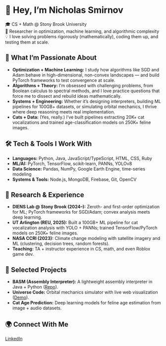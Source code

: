 # 👋 Hey, I’m Nicholas Smirnov  

🎓 CS + Math @ Stony Brook University  
🔬 Researcher in optimization, machine learning, and algorithmic complexity  
💡 I love solving problems rigorously (mathematically), coding them up, and testing them at scale.  

## 🚀 What I’m Passionate About  
- **Optimization + Machine Learning:** I study how algorithms like SGD and Adam behave in high-dimensional, non-convex landscapes — and build PyTorch frameworks to test convergence at scale.  
- **Algorithms + Theory:** I’m obsessed with challenging problems, from Boolean calculus to spectral methods, and I love practice questions that force me to dissect and rebuild ideas mathematically.  
- **Systems + Engineering:** Whether it’s designing interpreters, building ML pipelines for 100GB+ datasets, or simulating orbital mechanics, I thrive where deep reasoning meets real implementation.  
- **Cats + Data:** (Yes, really.) I’ve built pipelines extracting 20K+ cat vocalizations and trained age-classification models on 250K+ feline images.  

## 🛠️ Tech & Tools I Work With  

- **Languages:** Python, Java, JavaScript/TypeScript, HTML, CSS, Ruby  
- **ML/AI:** PyTorch, TensorFlow, scikit-learn, PANNs, YOLOv8  
-  **Data Science:** Pandas, NumPy, Google Earth Engine, time-series modeling  
- **Systems & Tools:** Node.js, MongoDB, Firebase, Git, OpenCV  

## 🔬 Research & Experience  
- **DIENS Lab @ Stony Brook (2024–):** Zeroth- and first-order optimization for ML; PyTorch frameworks for SGD/Adam; convex analysis meets deep learning.  
- **UT Arlington (REU, 2025):** Built a 100GB+ ML pipeline for cat vocalization analysis with YOLO + PANNs; trained TensorFlow/PyTorch models on 250K+ feline images.  
- **NASA CCRI (2023):** Climate change modeling with satellite imagery and ML (clustering, decision trees, random forests).  
- **Teaching:** TA + instructor experience in CS, math, and even Roblox game dev.  

## 🧩 Selected Projects  
- **BASM (Assembly Interpreter):** A lightweight assembly interpreter in Java + Python ([Repo](https://github.com/Nicholas-Smirnov/BASM)).  
- **Universe Code:** Orbital mechanics simulator with live web visualization ([Demo](http://universecode1.web.app)).  
- **Cat Age Prediction:** Deep learning models for feline age estimation from image + audio datasets.  

## 🌍 Connect With Me  
[LinkedIn](https://linkedin.com/in/nicholassmirnov)
